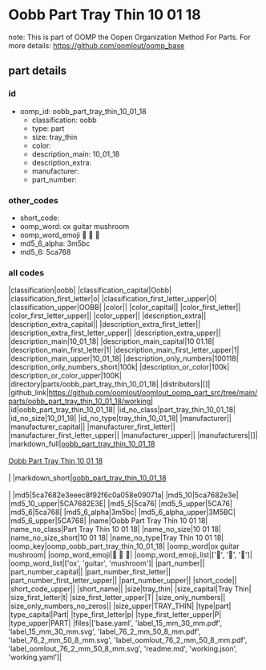 # Oobb Part Tray Thin 10 01 18  

note: This is part of OOMP the Oopen Organization Method For Parts. For more details: https://github.com/oomlout/oomp_base

##  part details





### id
* oomp_id: oobb_part_tray_thin_10_01_18
  * classification: oobb
  * type: part
  * size: tray_thin
  * color: 
  * description_main: 10_01_18
  * description_extra: 
  * manufacturer: 
  * part_number: 

### other_codes
* short_code: 
* oomp_word: ox guitar mushroom
* oomp_word_emoji :ox: :guitar: :mushroom:
* md5_6_alpha: 3m5bc
* md5_6: 5ca768

### all codes 
|classification|oobb|
|classification_capital|Oobb|
|classification_first_letter|o|
|classification_first_letter_upper|O|
|classification_upper|OOBB|
|color||
|color_capital||
|color_first_letter||
|color_first_letter_upper||
|color_upper||
|description_extra||
|description_extra_capital||
|description_extra_first_letter||
|description_extra_first_letter_upper||
|description_extra_upper||
|description_main|10_01_18|
|description_main_capital|10 01.18|
|description_main_first_letter|1|
|description_main_first_letter_upper|1|
|description_main_upper|10_01_18|
|description_only_numbers|100118|
|description_only_numbers_short|100k|
|description_or_color|100k|
|description_or_color_upper|100K|
|directory|parts/oobb_part_tray_thin_10_01_18|
|distributors|[]|
|github_link|https://github.com/oomlout/oomlout_oomp_part_src/tree/main/parts/oobb_part_tray_thin_10_01_18/working|
|id|oobb_part_tray_thin_10_01_18|
|id_no_class|part_tray_thin_10_01_18|
|id_no_size|10_01_18|
|id_no_type|tray_thin_10_01_18|
|manufacturer||
|manufacturer_capital||
|manufacturer_first_letter||
|manufacturer_first_letter_upper||
|manufacturer_upper||
|manufacturers|[]|
|markdown_full|[oobb_part_tray_thin_10_01_18](https://github.com/oomlout/oomlout_oomp_part_src/tree/main/parts/oobb_part_tray_thin_10_01_18/working)<br>[](https://github.com/oomlout/oomlout_oomp_part_src/tree/main/parts/oobb_part_tray_thin_10_01_18/working)<br>[Oobb Part Tray Thin 10 01 18](https://github.com/oomlout/oomlout_oomp_part_src/tree/main/parts/oobb_part_tray_thin_10_01_18/working)<br><br>|
|markdown_short|[oobb_part_tray_thin_10_01_18](https://github.com/oomlout/oomlout_oomp_part_src/tree/main/parts/oobb_part_tray_thin_10_01_18/working)<br><br>|
|md5|5ca7682e3eeec8f92f6c0a058e09071a|
|md5_10|5ca7682e3e|
|md5_10_upper|5CA7682E3E|
|md5_5|5ca76|
|md5_5_upper|5CA76|
|md5_6|5ca768|
|md5_6_alpha|3m5bc|
|md5_6_alpha_upper|3M5BC|
|md5_6_upper|5CA768|
|name|Oobb Part Tray Thin 10 01 18|
|name_no_class|Part Tray Thin 10 01 18|
|name_no_size|10 01 18|
|name_no_size_short|10 01 18|
|name_no_type|Tray Thin 10 01 18|
|oomp_key|oomp_oobb_part_tray_thin_10_01_18|
|oomp_word|ox guitar mushroom|
|oomp_word_emoji|:ox: :guitar: :mushroom:|
|oomp_word_emoji_list|[':ox:', ':guitar:', ':mushroom:']|
|oomp_word_list|['ox', 'guitar', 'mushroom']|
|part_number||
|part_number_capital||
|part_number_first_letter||
|part_number_first_letter_upper||
|part_number_upper||
|short_code||
|short_code_upper||
|short_name||
|size|tray_thin|
|size_capital|Tray Thin|
|size_first_letter|t|
|size_first_letter_upper|T|
|size_only_numbers||
|size_only_numbers_no_zeros||
|size_upper|TRAY_THIN|
|type|part|
|type_capital|Part|
|type_first_letter|p|
|type_first_letter_upper|P|
|type_upper|PART|
|files|['base.yaml', 'label_15_mm_30_mm.pdf', 'label_15_mm_30_mm.svg', 'label_76_2_mm_50_8_mm.pdf', 'label_76_2_mm_50_8_mm.svg', 'label_oomlout_76_2_mm_50_8_mm.pdf', 'label_oomlout_76_2_mm_50_8_mm.svg', 'readme.md', 'working.json', 'working.yaml']|
